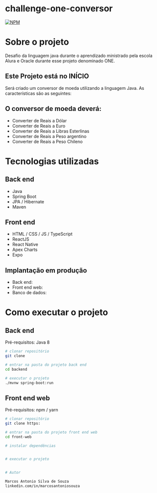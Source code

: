 # challenge-one-conversor
 
[![NPM](https://img.shields.io/npm/l/react)](https://github.com/MarcosSouzaa/challenge-one-conversor/commit/82d82f1ea1e305b183b499a25cf86a82661cd1b9) 

# Sobre o projeto
Desafio da linguagem java durante o aprendizado ministrado pela escola Alura e Oracle durante esse projeto denominado ONE.

## Este Projeto está no INÍCIO
Será criado um conversor de moeda utilizando a linguagem Java. As características são as seguintes:

 ## O conversor de moeda deverá:
- Converter de Reais a Dólar
- Converter de Reais a Euro
- Converter de Reais a Libras Esterlinas
- Converter de Reais a Peso argentino
- Converter de Reais a Peso Chileno 

# Tecnologias utilizadas
## Back end
- Java
- Spring Boot
- JPA / Hibernate
- Maven
## Front end
- HTML / CSS / JS / TypeScript
- ReactJS
- React Native
- Apex Charts
- Expo
## Implantação em produção
- Back end:  
- Front end web: 
- Banco de dados:  

# Como executar o projeto

## Back end
Pré-requisitos: Java 8

```bash
# clonar repositório
git clone  

# entrar na pasta do projeto back end
cd backend

# executar o projeto
./mvnw spring-boot:run
```

## Front end web
Pré-requisitos: npm / yarn

```bash
# clonar repositório
git clone https: 

# entrar na pasta do projeto front end web
cd front-web

# instalar dependências
 

# executar o projeto
 

# Autor

Marcos Antonio Silva de Souza
linkedin.com/in/marcosantoniosouza
 
